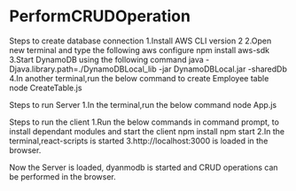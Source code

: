 # PerformCRUDOperation
Steps to create database connection
 1.Install AWS CLI version 2 
 2.Open new terminal and type the following
        aws configure
        npm install aws-sdk
3.Start DynamoDB using the following command
        java -Djava.library.path=./DynamoDBLocal_lib -jar DynamoDBLocal.jar -sharedDb
4.In another terminal,run the below command to create Employee table
        node CreateTable.js

Steps to run Server
1.In the terminal,run the below command
        node App.js

Steps to run the client
1.Run the below commands in command prompt, to install dependant modules and start the client
        npm install 
        npm start
2.In the terminal,react-scripts is started
3.http://localhost:3000 is loaded in the browser.

Now the Server is loaded, dyanmodb is started and CRUD operations can be performed in the browser.
